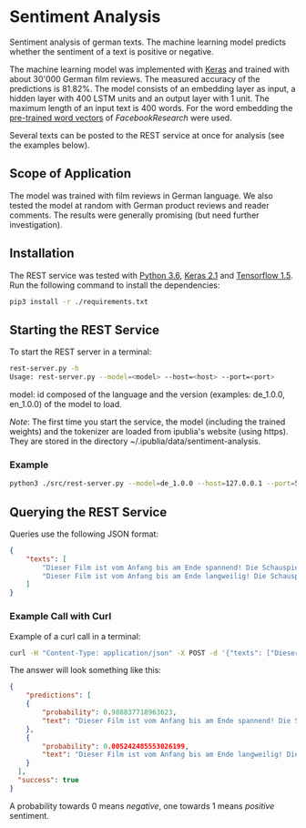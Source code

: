 # Sentiment Analysis

Sentiment analysis of german texts. The machine learning model predicts whether the sentiment of a text is positive or negative.

The machine learning model was implemented with [Keras](https://keras.io) and trained with about 30'000 German film reviews. The measured accuracy of the predictions is 81.82%. The model consists of an embedding layer as input, a hidden layer with 400 LSTM units and an output layer with 1 unit. The maximum length of an input text is 400 words. For the word embedding the [pre-trained word vectors](https://github.com/facebookresearch/fastText/blob/master/pretrained-vectors.md) of *FacebookResearch* were used.

Several texts can be posted to the REST service at once for analysis (see the examples below).

## Scope of Application

The model was trained with film reviews in German language. We also tested the model at random with German product reviews and reader comments. The results were generally promising (but need further investigation).

## Installation

The REST service was tested with [Python 3.6](https://www.python.org), [Keras 2.1](https://keras.io) and [Tensorflow 1.5](https://tensorflow.org). Run the following command to install the dependencies:

```bash
pip3 install -r ./requirements.txt
```

## Starting the REST Service

To start the REST server in a terminal:

```bash
rest-server.py -h
Usage: rest-server.py --model=<model> --host=<host> --port=<port>
```

model: id composed of the language and the version (examples: de_1.0.0, en_1.0.0) of the model to load.

_Note_: The first time you start the service, the model (including the trained weights) and the tokenizer are loaded from ipublia's website (using https). They are stored in the directory ~/.ipublia/data/sentiment-analysis.

### Example

```bash
python3 ./src/rest-server.py --model=de_1.0.0 --host=127.0.0.1 --port=5000
```

## Querying the REST Service

Queries use the following JSON format:

```json
{
    "texts": [
        "Dieser Film ist vom Anfang bis am Ende spannend! Die Schauspieler sind super!",
        "Dieser Film ist vom Anfang bis am Ende langweilig! Die Schauspieler sind mässig bis schlecht!"
    ]
}
```

### Example Call with Curl

Example of a curl call in a terminal:

```bash
curl -H "Content-Type: application/json" -X POST -d '{"texts": ["Dieser Film ist vom Anfang bis am Ende spannend! Die Schauspieler sind super!","Dieser Film ist vom Anfang bis am Ende langweilig! Die Schauspieler sind mässig bis schlecht!"]}' http://127.0.0.1:5000/predict
```

The answer will look something like this:

```json
{
    "predictions": [
    {
        "probability": 0.988837718963623,
        "text": "Dieser Film ist vom Anfang bis am Ende spannend! Die Schauspieler sind super!"
    },
    {
        "probability": 0.005242485553026199,
        "text": "Dieser Film ist vom Anfang bis am Ende langweilig! Die Schauspieler sind mässig bis schlecht!"
    }
  ],
  "success": true
}
```

A probability towards 0 means *negative*, one towards 1 means *positive* sentiment.
